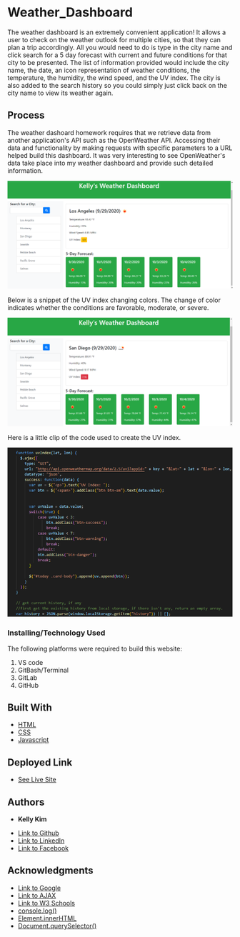 # Weather_Dashboard

The weather dashboard is an extremely convenient application! It allows a user to check on the weather outlook for multiple cities, so that they can plan a trip accordingly. All you would need to do is type in the city name and click search for a 5 day forecast with current and future conditions for that city to be presented. The list of information provided would include the city name, the date, an icon representation of weather conditions, the temperature, the humidity, the wind speed, and the UV index. The city is also added to the search history so you could simply just click back on the city name to view its weather again.


## Process

The weather dashoard homework requires that we retrieve data from another application's API such as the OpenWeather API. Accessing their data and functionality by making requests with specific parameters to a URL helped build this dashboard. It was very interesting to see OpenWeather's data take place into my weather dashboard and provide such detailed information.

![Image](LA.png)

 Below is a snippet of the UV index changing colors. The change of color indicates whether the conditions are favorable, moderate, or severe.


![Image](SD.png)

Here is a little clip of the code used to create the UV index.

![Image](code.png)

### Installing/Technology Used

The following platforms were required to build this website:

1) VS code
2) GitBash/Terminal
3) GitLab
4) GitHub

## Built With

* [HTML](https://developer.mozilla.org/en-US/docs/Web/HTML)
* [CSS](https://developer.mozilla.org/en-US/docs/Web/CSS)
* [Javascript](https://developer.mozilla.org/en-US/doc/Web/CSS)

## Deployed Link

* [See Live Site](https://kellykim831.github.io/weather_dashboard/)


## Authors

* **Kelly Kim** 

- [Link to Github](https://github.com/kellykim831)
- [Link to LinkedIn](https://www.linkedin.com/in/realtorkellykim/)
- [Link to Facebook](https://www.facebook.com/kimkelz)

## Acknowledgments

* [Link to Google](https://www.google.com)
* [Link to AJAX](https://www.w3schools.com/xml/ajax_intro.asp)
* [Link to W3 Schools](https://www.w3schools.com)
* [console.log()](https://developer.mozilla.org/en-US/docs/Web/API/Console/log)
* [Element.innerHTML](https://developer.mozilla.org/en-US/docs/Web/API/Element/innerHTML)
* [Document.querySelector()](https://developer.mozilla.org/en-US/docs/Web/API/Document/querySelector)